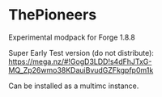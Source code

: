 # ThePioneers
Experimental modpack for Forge 1.8.8

Super Early Test version (do not distribute):
https://mega.nz/#!GogD3LDD!s4dFhJTxG-MQ_Zp26wmo38KDauiBvudGZFkgpfp0m1k

Can be installed as a multimc instance.
